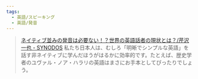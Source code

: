 ```yaml
---
tags:
  - 英語/スピーキング
  - 英語/発音
---
```

>[ネイティブ並みの発音は必要ない！？世界の英語話者の現状とは？/芹沢一也 - SYNODOS](https://synodos.jp/english/28430/)
私たち日本人は、むしろ「明晰でシンプルな英語」を話す非ネイティブに学んだほうがはるかに効率的です。たとえば、歴史学者のユヴァル・ノア・ハラリの英語はまさにお手本としてぴったりでしょう。


